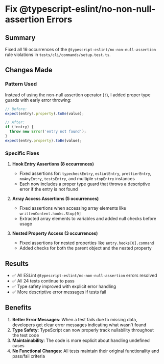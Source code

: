 # Fix @typescript-eslint/no-non-null-assertion Errors

## Summary
Fixed all 16 occurrences of the `@typescript-eslint/no-non-null-assertion` rule violations in `tests/cli/commands/setup.test.ts`.

## Changes Made

### Pattern Used
Instead of using the non-null assertion operator (`!`), I added proper type guards with early error throwing:

```typescript
// Before:
expect(entry!.property).toBe(value);

// After:
if (!entry) {
  throw new Error('entry not found');
}
expect(entry.property).toBe(value);
```

### Specific Fixes

1. **Hook Entry Assertions (8 occurrences)**
   - Fixed assertions for: `typecheckEntry`, `eslintEntry`, `prettierEntry`, `noAnyEntry`, `testsEntry`, and multiple `stopEntry` instances
   - Each now includes a proper type guard that throws a descriptive error if the entry is not found

2. **Array Access Assertions (5 occurrences)**
   - Fixed assertions when accessing array elements like `writtenContent.hooks.Stop[0]`
   - Extracted array elements to variables and added null checks before usage

3. **Nested Property Access (3 occurrences)**
   - Fixed assertions for nested properties like `entry.hooks[0].command`
   - Added checks for both the parent object and the nested property

## Results

- ✅ All ESLint `@typescript-eslint/no-non-null-assertion` errors resolved
- ✅ All 24 tests continue to pass
- ✅ Type safety improved with explicit error handling
- ✅ More descriptive error messages if tests fail

## Benefits

1. **Better Error Messages**: When a test fails due to missing data, developers get clear error messages indicating what wasn't found
2. **Type Safety**: TypeScript can now properly track nullability throughout the test code
3. **Maintainability**: The code is more explicit about handling undefined cases
4. **No Functional Changes**: All tests maintain their original functionality and pass/fail criteria